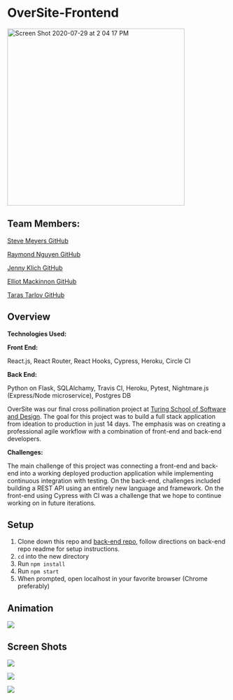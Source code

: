 # OverSite-Frontend
<img width="405" alt="Screen Shot 2020-07-29 at 2 04 17 PM" src="https://user-images.githubusercontent.com/49219371/88853381-7e2de480-d1a4-11ea-8700-8d7cf59b8c26.png">

## Team Members:

[Steve Meyers GitHub](https://github.com/smj289)

[Raymond Nguyen GitHub](https://github.com/itemniner)

[Jenny Klich GitHub](https://github.com/jklich151)

[Elliot Mackinnon GitHub](https://github.com/emackinnon1)

[Taras Tarlov GitHub](https://github.com/ttarlov)

## Overview

**Technologies Used:**

**Front End:**

React.js, React Router, React Hooks, Cypress, Heroku, Circle CI  

**Back End:**

Python on Flask, SQLAlchamy, Travis CI, Heroku, Pytest, Nightmare.js (Express/Node microservice), Postgres DB


OverSite was our final cross pollination project at [Turing School of Software and Design](http://turing.io). The goal for this project was to build a full stack application from ideation to production in just 14 days. The emphasis was on creating a professional agile workflow with a combination of front-end and back-end developers.


**Challenges:**

The main challenge of this project was connecting a front-end and back-end into a working deployed production application while implementing continuous integration with testing. On the back-end, challenges included building a REST API using an entirely new language and framework. On the front-end using Cypress with CI was a challenge that we hope to continue working on in future iterations.  

## Setup
1. Clone down this repo and [back-end repo](https://github.com/SMJ289/oversite-be), follow directions on back-end repo readme for setup instructions.   
2. `cd` into the new directory
3. Run `npm install`
4. Run `npm start`
5. When prompted, open localhost in your favorite browser (Chrome preferably)

## Animation 

![](https://user-images.githubusercontent.com/53014933/88850381-8720b500-d1a8-11ea-82ee-b8c905c30958.gif)

## Screen Shots


![](https://user-images.githubusercontent.com/53014933/88851017-64db6700-d1a9-11ea-8545-ae9a83347569.png)

![](https://user-images.githubusercontent.com/53014933/88851076-7e7cae80-d1a9-11ea-9b8e-c8ccd2acc7d0.png)

![](https://user-images.githubusercontent.com/53014933/88851185-a2d88b00-d1a9-11ea-8557-cb3dd73a406a.png)


